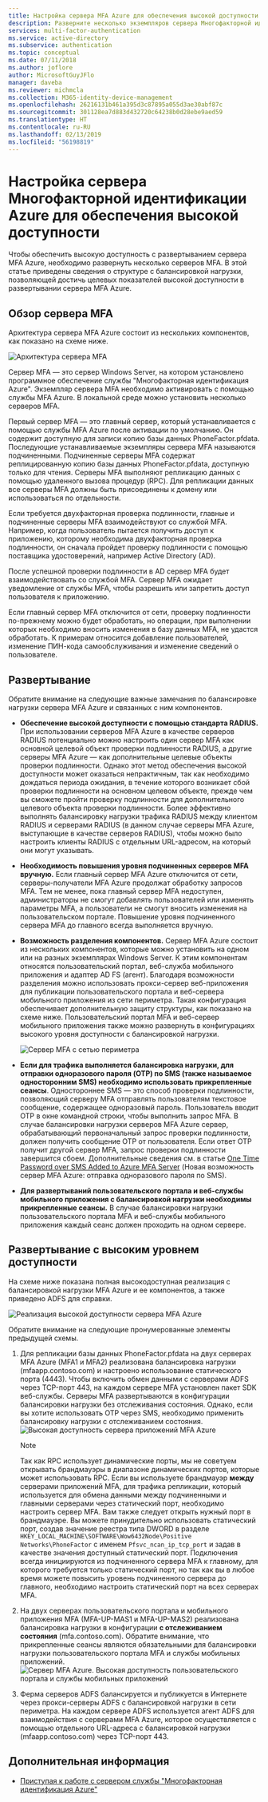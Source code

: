 ```yaml
---
title: Настройка сервера MFA Azure для обеспечения высокой доступности | Документация Майкрософт
description: Разверните несколько экземпляров сервера Многофакторной идентификации Azure в конфигурациях, обеспечивающих высокую доступность.
services: multi-factor-authentication
ms.service: active-directory
ms.subservice: authentication
ms.topic: conceptual
ms.date: 07/11/2018
ms.author: joflore
author: MicrosoftGuyJFlo
manager: daveba
ms.reviewer: michmcla
ms.collection: M365-identity-device-management
ms.openlocfilehash: 26216131b461a395d3c87895a055d3ae30abf87c
ms.sourcegitcommit: 301128ea7d883d432720c64238b0d28ebe9aed59
ms.translationtype: HT
ms.contentlocale: ru-RU
ms.lasthandoff: 02/13/2019
ms.locfileid: "56198819"
---
```

# <a name="configure-azure-multi-factor-authentication-server-for-high-availability"></a>Настройка сервера Многофакторной идентификации Azure для обеспечения высокой доступности

Чтобы обеспечить высокую доступность с развертыванием сервера MFA Azure, необходимо развернуть несколько серверов MFA. В этой статье приведены сведения о структуре с балансировкой нагрузки, позволяющей достичь целевых показателей высокой доступности в развертывании сервера MFA Azure.

## <a name="mfa-server-overview"></a>Обзор сервера MFA

Архитектура сервера MFA Azure состоит из нескольких компонентов, как показано на схеме ниже.

 ![Архитектура сервера MFA](./media/howto-mfaserver-deploy-ha/mfa-ha-architecture.png)

Сервер MFA — это сервер Windows Server, на котором установлено программное обеспечение службы "Многофакторная идентификация Azure". Экземпляр сервера MFA необходимо активировать с помощью службы MFA Azure. В локальной среде можно установить несколько серверов MFA.

Первый сервер MFA — это главный сервер, который устанавливается с помощью службы MFA Azure после активации по умолчанию. Он содержит доступную для записи копию базы данных PhoneFactor.pfdata. Последующие устанавливаемые экземпляры сервера MFA называются подчиненными. Подчиненные серверы MFA содержат реплицированную копию базы данных PhoneFactor.pfdata, доступную только для чтения. Серверы MFA выполняют репликацию данных с помощью удаленного вызова процедур (RPC). Для репликации данных все серверы MFA должны быть присоединены к домену или использоваться по отдельности.

Если требуется двухфакторная проверка подлинности, главные и подчиненные серверы MFA взаимодействуют со службой MFA. Например, когда пользователь пытается получить доступ к приложению, которому необходима двухфакторная проверка подлинности, он сначала пройдет проверку подлинности с помощью поставщика удостоверений, например Active Directory (AD).

После успешной проверки подлинности в AD сервер MFA будет взаимодействовать со службой MFA. Сервер MFA ожидает уведомление от службы MFA, чтобы разрешить или запретить доступ пользователя к приложению.

Если главный сервер MFA отключится от сети, проверку подлинности по-прежнему можно будет обработать, но операции, при выполнении которых необходимо вносить изменения в базу данных MFA, не удастся обработать. К примерам относится добавление пользователей, изменение ПИН-кода самообслуживания и изменение сведений о пользователе.

## <a name="deployment"></a>Развертывание

Обратите внимание на следующие важные замечания по балансировке нагрузки сервера MFA Azure и связанных с ним компонентов.

* **Обеспечение высокой доступности с помощью стандарта RADIUS.** При использовании серверов MFA Azure в качестве серверов RADIUS потенциально можно настроить один сервер MFA как основной целевой объект проверки подлинности RADIUS, а другие серверы MFA Azure — как дополнительные целевые объекты проверки подлинности. Однако этот метод обеспечения высокой доступности может оказаться непрактичным, так как необходимо дождаться периода ожидания, в течение которого возникает сбой проверки подлинности на основном целевом объекте, прежде чем вы сможете пройти проверку подлинности для дополнительного целевого объекта проверки подлинности. Более эффективно выполнять балансировку нагрузки трафика RADIUS между клиентом RADIUS и серверами RADIUS (в данном случае серверы MFA Azure, выступающие в качестве серверов RADIUS), чтобы можно было настроить клиенты RADIUS с отдельным URL-адресом, на который они могут указывать.
* **Необходимость повышения уровня подчиненных серверов MFA вручную.** Если главный сервер MFA Azure отключится от сети, серверы-получатели MFA Azure продолжат обработку запросов MFA. Тем не менее, пока главный сервер MFA недоступен, администраторы не смогут добавлять пользователей или изменять параметры MFA, а пользователи не смогут вносить изменения на пользовательском портале. Повышение уровня подчиненного сервера MFA до главного всегда выполняется вручную.
* **Возможность разделения компонентов.** Сервер MFA Azure состоит из нескольких компонентов, которые можно установить на одном или на разных экземплярах Windows Server. К этим компонентам относятся пользовательский портал, веб-служба мобильного приложения и адаптер AD FS (агент). Благодаря возможности разделения можно использовать прокси-сервер веб-приложения для публикации пользовательского портала и веб-сервера мобильного приложения из сети периметра. Такая конфигурация обеспечивает дополнительную защиту структуры, как показано на схеме ниже. Пользовательский портал MFA и веб-сервер мобильного приложения также можно развернуть в конфигурациях высокого уровня доступности с балансировкой нагрузки.

   ![Сервер MFA с сетью периметра](./media/howto-mfaserver-deploy-ha/mfasecurity.png)

* **Если для трафика выполняется балансировка нагрузки, для отправки одноразового пароля (OTP) по SMS (также называемое односторонним SMS) необходимо использовать прикрепленные сеансы**. Одностороннее SMS — это способ проверки подлинности, позволяющий серверу MFA отправлять пользователям текстовое сообщение, содержащее одноразовый пароль. Пользователь вводит OTP в окне командной строки, чтобы выполнить запрос MFA. В случае балансировки нагрузки серверов MFA Azure сервер, обрабатывающий первоначальный запрос проверки подлинности, должен получить сообщение OTP от пользователя. Если ответ OTP получит другой сервер MFA, запрос проверки подлинности завершится сбоем. Дополнительные сведения см. в статье [One Time Password over SMS Added to Azure MFA Server](https://blogs.technet.microsoft.com/enterprisemobility/2015/03/02/one-time-password-over-sms-added-to-azure-mfa-server) (Новая возможность сервер MFA Azure: отправка одноразового пароля по SMS).
* **Для развертываний пользовательского портала и веб-службы мобильного приложения с балансировкой нагрузки необходимы прикрепленные сеансы.** В случае балансировки нагрузки пользовательского портала MFA и веб-службы мобильного приложения каждый сеанс должен проходить на одном сервере.

## <a name="high-availability-deployment"></a>Развертывание с высоким уровнем доступности

На схеме ниже показана полная высокодоступная реализация с балансировкой нагрузки MFA Azure и ее компонентов, а также приведено ADFS для справки.

 ![Реализация высокой доступности сервера MFA Azure](./media/howto-mfaserver-deploy-ha/mfa-ha-deployment.png)

Обратите внимание на следующие пронумерованные элементы предыдущей схемы.

1. Для репликации базы данных PhoneFactor.pfdata на двух серверах MFA Azure (MFA1 и MFA2) реализована балансировка нагрузки (mfaapp.contoso.com) и настроено использование статического порта (4443). Чтобы включить обмен данными с серверами ADFS через TCP-порт 443, на каждом сервере MFA установлен пакет SDK веб-службы. Серверы MFA развертываются в конфигурации балансировки нагрузки без отслеживания состояния. Однако, если вы хотите использовать OTP через SMS, необходимо применить балансировку нагрузки с отслеживанием состояния.
   ![Высокая доступность сервера приложений MFA Azure](./media/howto-mfaserver-deploy-ha/mfaapp.png)

   > [!NOTE]
   > Так как RPC использует динамические порты, мы не советуем открывать брандмауэры в диапазоне динамических портов, которые может использовать RPC. Если вы используете брандмауэр **между** серверами приложений MFA, для трафика репликации, который используется для обмена данными между подчиненными и главными серверами через статический порт, необходимо настроить сервер MFA. Вам также следует открыть нужный порт в брандмауэре. Вы можете принудительно использовать статический порт, создав значение реестра типа DWORD в разделе ```HKEY_LOCAL_MACHINE\SOFTWARE\Wow6432Node\Positive Networks\PhoneFactor``` с именем ```Pfsvc_ncan_ip_tcp_port``` и задав в качестве значения доступный статический порт. Подключения всегда инициируются из подчиненного сервера MFA к главному, для которого требуется только статический порт, но так как вы в любое время можете повысить уровень подчиненного сервера до главного, необходимо настроить статический порт на всех серверах MFA.

2. На двух серверах пользовательского портала и мобильного приложения MFA (MFA-UP-MAS1 и MFA-UP-MAS2) реализована балансировка нагрузки в конфигурации **с отслеживанием состояния** (mfa.contoso.com). Обратите внимание, что прикрепленные сеансы являются обязательными для балансировки нагрузки пользовательского портала MFA и службы мобильных приложений.
   ![Сервер MFA Azure. Высокая доступность пользовательского портала и службы мобильных приложений](./media/howto-mfaserver-deploy-ha/mfaportal.png)
3. Ферма серверов ADFS балансируется и публикуется в Интернете через прокси-серверы ADFS с балансировкой нагрузки в сети периметра. На каждом сервере ADFS используется агент ADFS для взаимодействия с серверами MFA Azure, которое осуществляется с помощью отдельного URL-адреса с балансировкой нагрузки (mfaapp.contoso.com) через TCP-порт 443.

## <a name="next-steps"></a>Дополнительная информация

* [Приступая к работе с сервером службы "Многофакторная идентификация Azure"](howto-mfaserver-deploy.md)
